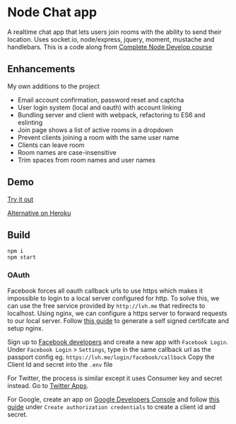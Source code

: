 # Node Chat app

A realtime chat app that lets users join rooms with the ability to send their location. Uses socket.io, node/express, jquery, moment, mustache and handlebars. This is a code along from [Complete Node Develop course](https://www.udemy.com/the-complete-nodejs-developer-course-2/)

## Enhancements
My own additions to the project

* Email account confirmation, password reset and captcha
* User login system (local and oauth) with account linking
* Bundling server and client with webpack, refactoring to ES6 and eslinting
* Join page shows a list of active rooms in a dropdown
* Prevent clients joining a room with the same user name
* Clients can leave room
* Room names are case-insensitive
* Trim spaces from room names and user names

## Demo

<a href="https://chat.timiscoding.me/" target="blank">Try it out</a>

<a href="https://chat-app-timiscoding.herokuapp.com/" target="blank">Alternative on Heroku</a>

## Build

```
npm i
npm start
```

### OAuth

Facebook forces all oauth callback urls to use https which makes it impossible to login to a local server configured for http. To solve this, we can use the free service provided by `http://lvh.me` that redirects to localhost. Using nginx, we can configure a https server to forward requests to our local server. Follow [this guide](https://gist.github.com/timiscoding/c5c502ff2ddbe88fdd323f7b112d29f0) to generate a self signed certifcate and setup nginx.

Sign up to [Facebook developers](https://developers.facebook.com/) and create a new app with `Facebook Login`. Under `Facebook Login` > `Settings`, type in the same callback url as the passport config eg. `https://lvh.me/login/facebook/callback` Copy the Client Id and secret into the `.env` file

For Twitter, the process is similar except it uses Consumer key and secret instead. Go to [Twitter Apps](https://apps.twitter.com/).

For Google, create an app on [Google Developers Console](https://console.developers.google.com/) and follow [this guide](https://developers.google.com/identity/protocols/OAuth2WebServer) under `Create authorization credentials` to create a client id and secret.
